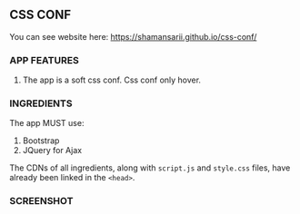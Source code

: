 CSS CONF
---------
You can see website here: https://shamansarii.github.io/css-conf/

### APP FEATURES

1. The app is a soft css conf. Css conf only hover. 

### INGREDIENTS

The app MUST use:
1. Bootstrap
2. JQuery for Ajax

The CDNs of all ingredients, along with `script.js` and `style.css` files, have already been linked in the `<head>`.
 
### SCREENSHOT

